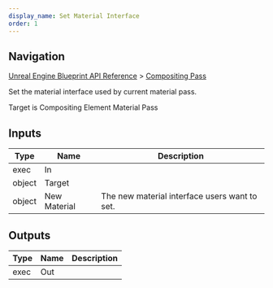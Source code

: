 ```yaml
---
display_name: Set Material Interface
order: 1
---
```

## Navigation

[Unreal Engine Blueprint API Reference](https://dev.epicgames.com/documentation/en-us/unreal-engine/BlueprintAPI) > [Compositing Pass](https://dev.epicgames.com/documentation/en-us/unreal-engine/BlueprintAPI/CompositingPass)

Set the material interface used by current material pass.

Target is Compositing Element Material Pass

## Inputs

| Type | Name | Description |
| --- | --- | --- |
| exec | In |  |
| object | Target |  |
| object | New Material | The new material interface users want to set. |

## Outputs

| Type | Name | Description |
| --- | --- | --- |
| exec | Out |  |
